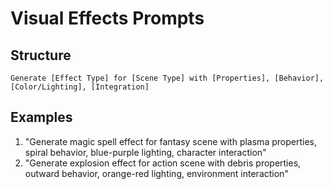 # Visual Effects Prompts

## Structure

```
Generate [Effect Type] for [Scene Type] with [Properties], [Behavior], [Color/Lighting], [Integration]
```

## Examples

1. "Generate magic spell effect for fantasy scene with plasma properties, spiral behavior, blue-purple lighting, character interaction"
2. "Generate explosion effect for action scene with debris properties, outward behavior, orange-red lighting, environment interaction"

```

```
